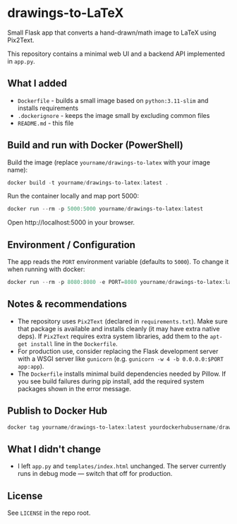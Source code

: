 # drawings-to-LaTeX

Small Flask app that converts a hand-drawn/math image to LaTeX using Pix2Text.

This repository contains a minimal web UI and a backend API implemented in `app.py`.

## What I added
- `Dockerfile` - builds a small image based on `python:3.11-slim` and installs requirements
- `.dockerignore` - keeps the image small by excluding common files
- `README.md` - this file

## Build and run with Docker (PowerShell)

Build the image (replace `yourname/drawings-to-latex` with your image name):

```powershell
docker build -t yourname/drawings-to-latex:latest .
```

Run the container locally and map port 5000:

```powershell
docker run --rm -p 5000:5000 yourname/drawings-to-latex:latest
```

Open http://localhost:5000 in your browser.

## Environment / Configuration
The app reads the `PORT` environment variable (defaults to `5000`). To change it when running with docker:

```powershell
docker run --rm -p 8080:8080 -e PORT=8080 yourname/drawings-to-latex:latest
```

## Notes & recommendations
- The repository uses `Pix2Text` (declared in `requirements.txt`). Make sure that package is available and installs cleanly (it may have extra native deps). If `Pix2Text` requires extra system libraries, add them to the `apt-get install` line in the `Dockerfile`.
- For production use, consider replacing the Flask development server with a WSGI server like `gunicorn` (e.g. `gunicorn -w 4 -b 0.0.0.0:$PORT app:app`).
- The `Dockerfile` installs minimal build dependencies needed by Pillow. If you see build failures during pip install, add the required system packages shown in the error message.

## Publish to Docker Hub

```powershell
docker tag yourname/drawings-to-latex:latest yourdockerhubusername/drawings-to-latex:latest; docker push yourdockerhubusername/drawings-to-latex:latest
```

## What I didn't change
- I left `app.py` and `templates/index.html` unchanged. The server currently runs in debug mode — switch that off for production.

## License
See `LICENSE` in the repo root.
